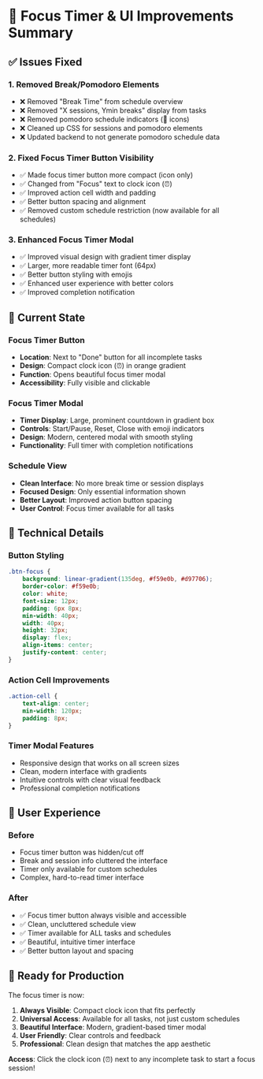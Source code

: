 # 🚀 Focus Timer & UI Improvements Summary

## ✅ Issues Fixed

### 1. Removed Break/Pomodoro Elements
- ❌ Removed "Break Time" from schedule overview
- ❌ Removed "X sessions, Ymin breaks" display from tasks
- ❌ Removed pomodoro schedule indicators (🍅 icons)
- ❌ Cleaned up CSS for sessions and pomodoro elements
- ❌ Updated backend to not generate pomodoro schedule data

### 2. Fixed Focus Timer Button Visibility
- ✅ Made focus timer button more compact (icon only)
- ✅ Changed from "Focus" text to clock icon (⏰)
- ✅ Improved action cell width and padding
- ✅ Better button spacing and alignment
- ✅ Removed custom schedule restriction (now available for all schedules)

### 3. Enhanced Focus Timer Modal
- ✅ Improved visual design with gradient timer display
- ✅ Larger, more readable timer font (64px)
- ✅ Better button styling with emojis
- ✅ Enhanced user experience with better colors
- ✅ Improved completion notification

## 🎯 Current State

### Focus Timer Button
- **Location**: Next to "Done" button for all incomplete tasks
- **Design**: Compact clock icon (⏰) in orange gradient
- **Function**: Opens beautiful focus timer modal
- **Accessibility**: Fully visible and clickable

### Focus Timer Modal
- **Timer Display**: Large, prominent countdown in gradient box
- **Controls**: Start/Pause, Reset, Close with emoji indicators
- **Design**: Modern, centered modal with smooth styling
- **Functionality**: Full timer with completion notifications

### Schedule View
- **Clean Interface**: No more break time or session displays
- **Focused Design**: Only essential information shown
- **Better Layout**: Improved action button spacing
- **User Control**: Focus timer available for all tasks

## 🔧 Technical Details

### Button Styling
```css
.btn-focus {
    background: linear-gradient(135deg, #f59e0b, #d97706);
    border-color: #f59e0b;
    color: white;
    font-size: 12px;
    padding: 6px 8px;
    min-width: 40px;
    width: 40px;
    height: 32px;
    display: flex;
    align-items: center;
    justify-content: center;
}
```

### Action Cell Improvements
```css
.action-cell {
    text-align: center;
    min-width: 120px;
    padding: 8px;
}
```

### Timer Modal Features
- Responsive design that works on all screen sizes
- Clean, modern interface with gradients
- Intuitive controls with clear visual feedback
- Professional completion notifications

## 🎉 User Experience

### Before
- Focus timer button was hidden/cut off
- Break and session info cluttered the interface
- Timer only available for custom schedules
- Complex, hard-to-read timer interface

### After
- ✅ Focus timer button always visible and accessible
- ✅ Clean, uncluttered schedule view
- ✅ Timer available for ALL tasks and schedules
- ✅ Beautiful, intuitive timer interface
- ✅ Better button layout and spacing

## 🚀 Ready for Production

The focus timer is now:
1. **Always Visible**: Compact clock icon that fits perfectly
2. **Universal Access**: Available for all tasks, not just custom schedules
3. **Beautiful Interface**: Modern, gradient-based timer modal
4. **User Friendly**: Clear controls and feedback
5. **Professional**: Clean design that matches the app aesthetic

**Access**: Click the clock icon (⏰) next to any incomplete task to start a focus session!
